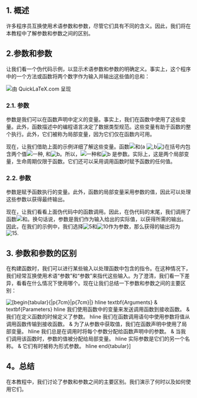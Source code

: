 ## 1. 概述

许多程序员互换使用术语参数和参数，尽管它们具有不同的含义。因此，我们将在本教程中了解参数和参数之间的区别。

## 2.参数和参数

让我们看一个伪代码示例，以显示术语参数和参数的明确定义。事实上，这个程序中的一个方法或函数将两个数字作为输入并输出这些值的总和：

![由 QuickLaTeX.com 呈现](https://www.baeldung.com/wp-content/ql-cache/quicklatex.com-4766c815402ab7e61877b5c46fae4a29_l3.svg)

### 2.1. 参数

参数是我们可以在函数声明中定义的变量。事实上，我们在函数中使用了这些变量。此外，函数描述中的编程语言决定了数据类型规范。这些变量有助于函数的整个执行。此外，它们被称为局部变量，因为它们仅在函数内可用。

现在，让我们借助上面的示例详细了解这些变量。函数![和(](https://www.baeldung.com/wp-content/ql-cache/quicklatex.com-4fdb7fe8b83097818a9298faa746cad7_l3.svg)a ![,](https://www.baeldung.com/wp-content/ql-cache/quicklatex.com-5a10bae6f9bf9f995b728faaadc7be2c_l3.svg)b![)](https://www.baeldung.com/wp-content/ql-cache/quicklatex.com-c43604f278b2180dd87797c6a1b2a6db_l3.svg)在括号内包含两个值![一种](https://www.baeldung.com/wp-content/ql-cache/quicklatex.com-0e55b0b3943237ccfc96979505679274_l3.svg), 和![b](https://www.baeldung.com/wp-content/ql-cache/quicklatex.com-ad69adf868bc701e561aa555db995f1f_l3.svg)。所以，![一种](https://www.baeldung.com/wp-content/ql-cache/quicklatex.com-0e55b0b3943237ccfc96979505679274_l3.svg)和![b](https://www.baeldung.com/wp-content/ql-cache/quicklatex.com-ad69adf868bc701e561aa555db995f1f_l3.svg) 是参数。实际上，这是两个局部变量，生命周期仅限于函数。它们还可以采用调用函数时赋予函数的任何值。

### 2.2. 参数

参数是赋予函数执行的变量。此外，函数的局部变量采用参数的值，因此可以处理这些参数以获得最终输出。

现在，让我们看看上面伪代码中的函数调用。因此，在伪代码的末尾，我们调用了函数![和](https://www.baeldung.com/wp-content/ql-cache/quicklatex.com-a8f0c998bdde3a259a2e7e618c04e828_l3.svg)。换句话说，参数是我们作为输入给出的实际值，以获得所需的输出。因此，在我们的示例中，我们选择![5](https://www.baeldung.com/wp-content/ql-cache/quicklatex.com-48348ef601c56286abf49bafe09c7af1_l3.svg)和![10](https://www.baeldung.com/wp-content/ql-cache/quicklatex.com-f2dd7a07a97336ce3d17ca56d2618366_l3.svg)作为参数，那么获得的输出将为![15](https://www.baeldung.com/wp-content/ql-cache/quicklatex.com-24356614dd1cedf9fcb381d867965978_l3.svg).

## 3. 参数和参数的区别

在构建函数时，我们可以进行某些输入以处理函数中包含的指令。在这种情况下，我们经常互换使用术语“参数”和“参数”来指代这些输入。为了澄清，我们看一下差异，看看在什么情况下使用哪个。现在让我们总结一下参数和参数之间的主要区别：

 ![[begin{tabular}{|p{7cm}|p{7cm}|} hline textbf{Arguments} & textbf{Parameters}  hline 我们使用函数中的变量来发送调用函数到接收函数。 & 我们在定义函数的时候定义了参数。  hline 我们在函数调用语句中使用参数将值从调用函数传输到接收函数。 & 为了从参数中获取值，我们在函数声明中使用了局部变量。 hline 我们总是在调用时将每个参数分配给函数声明中的参数。 & 当我们调用该函数时，参数的值被分配给局部变量。 hline 实际参数是它们的另一个名称。 & 它们有时被称为形式参数。  hline end{tabular}]](https://www.baeldung.com/wp-content/ql-cache/quicklatex.com-f5398054cfc053ffbb4af873c30236ec_l3.svg)

## 4。总结

在本教程中，我们讨论了参数和参数之间的主要区别。我们演示了何时以及如何使用它们。